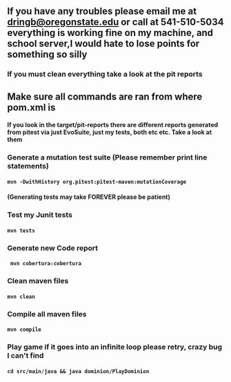 
## If you have any troubles please email me at dringb@oregonstate.edu or call at 541-510-5034 everything is working fine on my machine, and school server,I would hate to lose points for something so silly

### If you must clean everything take a look at the pit reports 
## Make sure all commands are ran from where pom.xml is


#### If you look in the target/pit-reports there are different reports generated from pitest via just EvoSuite, just my tests, both etc etc. Take a look at them 



### Generate a mutation test suite (Please remember print line statements)
#### ```mvn -DwithHistory org.pitest:pitest-maven:mutationCoverage```
#### (Generating tests may take FOREVER please be patient)


### Test my Junit tests 
#### ```mvn tests```

### Generate new Code report 
#### ``` mvn cobertura:cobertura```

### Clean maven files 
#### ```mvn clean```

### Compile all maven files 
#### ```mvn compile```

### Play game if it goes into an infinite loop please retry, crazy bug I can't find
#### ```cd src/main/java && java dominion/PlayDominion```
